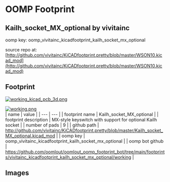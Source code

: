 # OOMP Footprint  
## Kailh_socket_MX_optional  by vivitainc  
  
oomp key: oomp_vivitainc_kicadfootprint_kailh_socket_mx_optional  
  
source repo at: [http://github.com/vivitainc/KiCADfootprint.pretty/blob/master/WSON10.kicad_mod](http://github.com/vivitainc/KiCADfootprint.pretty/blob/master/WSON10.kicad_mod)  
## Footprint  
  
[![working_kicad_pcb_3d.png](working_kicad_pcb_3d_600.png)](working_kicad_pcb_3d.png)  
  
[![working.png](working_600.png)](working.png)  
| name | value | 
| --- | --- | 
| footprint name | Kailh_socket_MX_optional | 
| footprint description | MX-style keyswitch with support for optional Kailh socket | 
| number of pads | 9 | 
| github path | http://github.com/vivitainc/KiCADfootprint.pretty/blob/master/Kailh_socket_MX_optional.kicad_mod | 
| oomp key | oomp_vivitainc_kicadfootprint_kailh_socket_mx_optional | 
| oomp bot github | https://github.com/oomlout/oomlout_oomp_footprint_bot/tree/main/footprints/vivitainc_kicadfootprint_kailh_socket_mx_optional/working | 
## Images  
